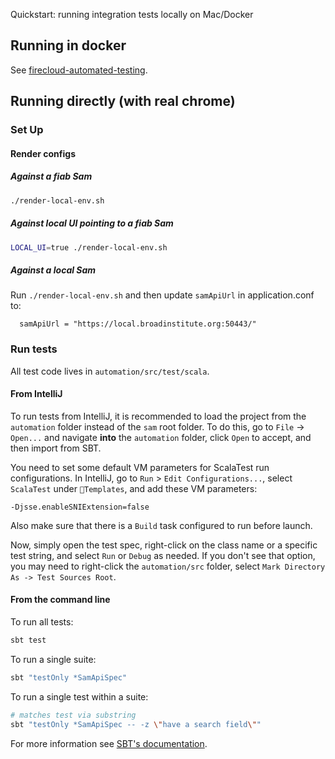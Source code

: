 Quickstart: running integration tests locally on Mac/Docker 

## Running in docker

See [firecloud-automated-testing](https://github.com/broadinstitute/firecloud-automated-testing).


## Running directly (with real chrome)

### Set Up

#### Render configs

##### Against a fiab Sam
```bash
./render-local-env.sh
```

##### Against local UI pointing to a fiab Sam
```bash
LOCAL_UI=true ./render-local-env.sh
```

##### Against a local Sam
Run `./render-local-env.sh` and then update `samApiUrl` in application.conf to:
```
  samApiUrl = "https://local.broadinstitute.org:50443/"
```

### Run tests
All test code lives in `automation/src/test/scala`.

#### From IntelliJ
To run tests from IntelliJ, it is recommended to load the project from the `automation` folder instead of the `sam` root folder.
To do this, go to `File` -> `Open...` and navigate __into__ the `automation` folder, click `Open` to accept, and then import from SBT.

You need to set some default VM parameters for ScalaTest run configurations. In IntelliJ, go to `Run` > `Edit Configurations...`, select `ScalaTest` under `🔧Templates`, and add these VM parameters:

```
-Djsse.enableSNIExtension=false
```

Also make sure that there is a `Build` task configured to run before launch.

Now, simply open the test spec, right-click on the class name or a specific test string, and select `Run` or `Debug` as needed. If you don't see that option, you may need to right-click the `automation/src` folder, select `Mark Directory As -> Test Sources Root`.  

#### From the command line

To run all tests:

```bash
sbt test
```

To run a single suite:

```bash
sbt "testOnly *SamApiSpec"
```

To run a single test within a suite:

```bash
# matches test via substring
sbt "testOnly *SamApiSpec -- -z \"have a search field\""
```

For more information see [SBT's documentation](https://www.scala-sbt.org/1.x/docs/Testing.html#testOnly).

